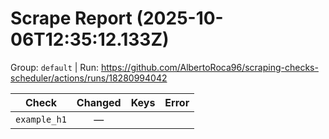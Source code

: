 # Scrape Report (2025-10-06T12:35:12.133Z)

Group: `default`  |  Run: https://github.com/AlbertoRoca96/scraping-checks-scheduler/actions/runs/18280994042

| Check | Changed | Keys | Error |
|---|:---:|:--|:--|
| `example_h1` | — |  |  |

